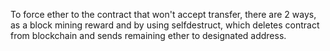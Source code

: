 To force ether to the contract that won't accept transfer, there are 2 ways, as a block mining reward and by using selfdestruct, which deletes contract from blockchain and sends remaining ether to designated address.